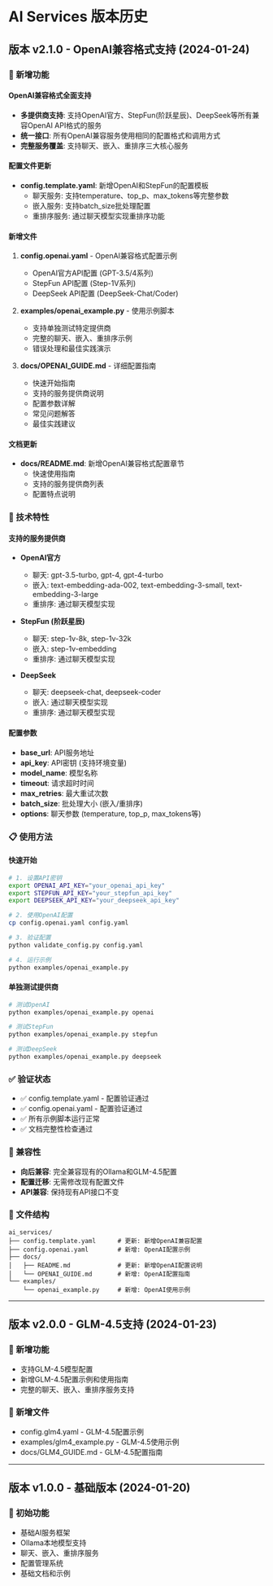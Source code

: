 # AI Services 版本历史

## 版本 v2.1.0 - OpenAI兼容格式支持 (2024-01-24)

### 🎉 新增功能

#### OpenAI兼容格式全面支持
- **多提供商支持**: 支持OpenAI官方、StepFun(阶跃星辰)、DeepSeek等所有兼容OpenAI API格式的服务
- **统一接口**: 所有OpenAI兼容服务使用相同的配置格式和调用方式
- **完整服务覆盖**: 支持聊天、嵌入、重排序三大核心服务

#### 配置文件更新
- **config.template.yaml**: 新增OpenAI和StepFun的配置模板
  - 聊天服务: 支持temperature、top_p、max_tokens等完整参数
  - 嵌入服务: 支持batch_size批处理配置
  - 重排序服务: 通过聊天模型实现重排序功能

#### 新增文件
1. **config.openai.yaml** - OpenAI兼容格式配置示例
   - OpenAI官方API配置 (GPT-3.5/4系列)
   - StepFun API配置 (Step-1V系列)
   - DeepSeek API配置 (DeepSeek-Chat/Coder)

2. **examples/openai_example.py** - 使用示例脚本
   - 支持单独测试特定提供商
   - 完整的聊天、嵌入、重排序示例
   - 错误处理和最佳实践演示

3. **docs/OPENAI_GUIDE.md** - 详细配置指南
   - 快速开始指南
   - 支持的服务提供商说明
   - 配置参数详解
   - 常见问题解答
   - 最佳实践建议

#### 文档更新
- **docs/README.md**: 新增OpenAI兼容格式配置章节
  - 快速使用指南
  - 支持的服务提供商列表
  - 配置特点说明

### 🔧 技术特性

#### 支持的服务提供商
- **OpenAI官方**
  - 聊天: gpt-3.5-turbo, gpt-4, gpt-4-turbo
  - 嵌入: text-embedding-ada-002, text-embedding-3-small, text-embedding-3-large
  - 重排序: 通过聊天模型实现

- **StepFun (阶跃星辰)**
  - 聊天: step-1v-8k, step-1v-32k
  - 嵌入: step-1v-embedding
  - 重排序: 通过聊天模型实现

- **DeepSeek**
  - 聊天: deepseek-chat, deepseek-coder
  - 嵌入: 通过聊天模型实现
  - 重排序: 通过聊天模型实现

#### 配置参数
- **base_url**: API服务地址
- **api_key**: API密钥 (支持环境变量)
- **model_name**: 模型名称
- **timeout**: 请求超时时间
- **max_retries**: 最大重试次数
- **batch_size**: 批处理大小 (嵌入/重排序)
- **options**: 聊天参数 (temperature, top_p, max_tokens等)

### 📋 使用方法

#### 快速开始
```bash
# 1. 设置API密钥
export OPENAI_API_KEY="your_openai_api_key"
export STEPFUN_API_KEY="your_stepfun_api_key"
export DEEPSEEK_API_KEY="your_deepseek_api_key"

# 2. 使用OpenAI配置
cp config.openai.yaml config.yaml

# 3. 验证配置
python validate_config.py config.yaml

# 4. 运行示例
python examples/openai_example.py
```

#### 单独测试提供商
```bash
# 测试OpenAI
python examples/openai_example.py openai

# 测试StepFun
python examples/openai_example.py stepfun

# 测试DeepSeek
python examples/openai_example.py deepseek
```

### ✅ 验证状态
- ✅ config.template.yaml - 配置验证通过
- ✅ config.openai.yaml - 配置验证通过
- ✅ 所有示例脚本运行正常
- ✅ 文档完整性检查通过

### 🔄 兼容性
- **向后兼容**: 完全兼容现有的Ollama和GLM-4.5配置
- **配置迁移**: 无需修改现有配置文件
- **API兼容**: 保持现有API接口不变

### 📁 文件结构
```
ai_services/
├── config.template.yaml      # 更新: 新增OpenAI兼容配置
├── config.openai.yaml        # 新增: OpenAI配置示例
├── docs/
│   ├── README.md             # 更新: 新增OpenAI配置说明
│   └── OPENAI_GUIDE.md       # 新增: OpenAI配置指南
└── examples/
    └── openai_example.py     # 新增: OpenAI使用示例
```

---

## 版本 v2.0.0 - GLM-4.5支持 (2024-01-23)

### 🎉 新增功能
- 支持GLM-4.5模型配置
- 新增GLM-4.5配置示例和使用指南
- 完整的聊天、嵌入、重排序服务支持

### 📁 新增文件
- config.glm4.yaml - GLM-4.5配置示例
- examples/glm4_example.py - GLM-4.5使用示例
- docs/GLM4_GUIDE.md - GLM-4.5配置指南

---

## 版本 v1.0.0 - 基础版本 (2024-01-20)

### 🎉 初始功能
- 基础AI服务框架
- Ollama本地模型支持
- 聊天、嵌入、重排序服务
- 配置管理系统
- 基础文档和示例